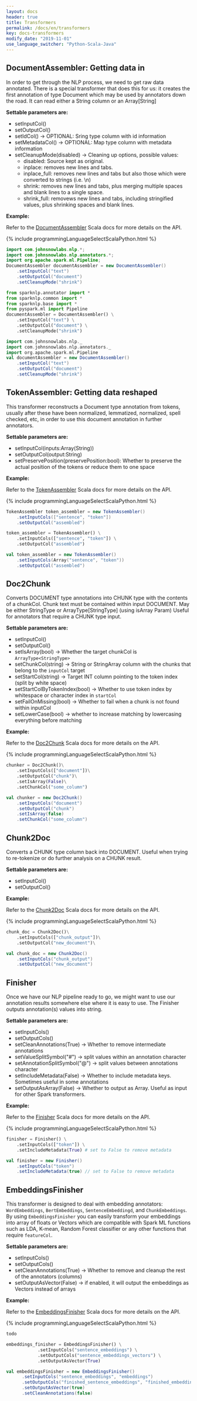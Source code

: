 ```yaml
---
layout: docs
header: true
title: Transformers
permalink: /docs/en/transformers
key: docs-transformers
modify_date: "2019-11-01"
use_language_switcher: "Python-Scala-Java"
---
```


<div class="h3-box" markdown="1">

## DocumentAssembler: Getting data in

In order to get through the NLP process, we need to get raw data
annotated. There is a special transformer that does this for us: it
creates the first annotation of type Document which may be used by
annotators down the road. It can read either a String column or an
Array\[String\]  

**Settable parameters are:**

- setInputCol()
- setOutputCol()
- setIdCol() -> OPTIONAL: Sring type column with id information
- setMetadataCol() -> OPTIONAL: Map type column with metadata
information
- setCleanupMode(disabled) -> Cleaning up options, possible values:
  - disabled: Source kept as original.
  - inplace: removes new lines and tabs.
  - inplace_full: removes new lines and tabs but also those which were
  converted to strings (i.e. \\n)
  - shrink: removes new lines and tabs, plus merging multiple spaces
  and blank lines to a single space.
  - shrink_full: removews new lines and tabs, including stringified
  values, plus shrinking spaces and blank lines.

**Example:**

Refer to the [DocumentAssembler](https://nlp.johnsnowlabs.com/api/index#com.johnsnowlabs.nlp.DocumentAssembler)
Scala docs for more details on the API.

<div class="tabs-box" markdown="1">

{% include programmingLanguageSelectScalaPython.html %}

```java
import com.johnsnowlabs.nlp.*;
import com.johnsnowlabs.nlp.annotators.*;
import org.apache.spark.ml.Pipeline;
DocumentAssembler documentAssembler = new DocumentAssembler()
    .setInputCol("text")
    .setOutputCol("document")
    .setCleanupMode("shrink")
```

```python
from sparknlp.annotator import *
from sparknlp.common import *
from sparknlp.base import *
from pyspark.ml import Pipeline
documentAssembler = DocumentAssembler() \
    .setInputCol("text") \
    .setOutputCol("document") \
    .setCleanupMode("shrink")
```

```scala
import com.johnsnowlabs.nlp._
import com.johnsnowlabs.nlp.annotators._
import org.apache.spark.ml.Pipeline
val documentAssembler = new DocumentAssembler()
    .setInputCol("text")
    .setOutputCol("document")
    .setCleanupMode("shrink")
```

</div></div><div class="h3-box" markdown="1">

## TokenAssembler: Getting data reshaped

This transformer reconstructs a Document type annotation from tokens,
usually after these have been normalized, lemmatized, normalized, spell
checked, etc, in order to use this document annotation in further
annotators.

**Settable parameters are:**

- setInputCol(inputs:Array(String))
- setOutputCol(output:String)
- setPreservePosition(preservePosition:bool): Whether to preserve the actual position of the tokens or reduce them to one space

**Example:**

Refer to the [TokenAssembler](https://nlp.johnsnowlabs.com/api/index#com.johnsnowlabs.nlp.TokenAssembler) Scala docs for more details on the API.

<div class="tabs-box" markdown="1">

{% include programmingLanguageSelectScalaPython.html %}

```java
TokenAssembler token_assembler = new TokenAssembler()
    .setInputCols(["sentence", "token"])
    .setOutputCol("assembled")
```


```python
token_assembler = TokenAssembler() \
    .setInputCols(["sentence", "token"]) \
    .setOutputCol("assembled")
```

```scala
val token_assembler = new TokenAssembler()
    .setInputCols(Array("sentence", "token"))
    .setOutputCol("assembled")
```

</div></div><div class="h3-box" markdown="1">

## Doc2Chunk

Converts DOCUMENT type annotations into CHUNK type with the contents of a chunkCol. Chunk text must be contained within input DOCUMENT. May be either StringType or ArrayType\[StringType\] (using isArray Param) Useful for annotators that require a CHUNK type input.  

**Settable parameters are:**

- setInputCol()
- setOutputCol()
- setIsArray(bool) -> Whether the target chunkCol is `ArrayType<StringType>`
- setChunkCol(string) -> String or StringArray column with the chunks that belong to the `inputCol` target
- setStartCol(string) -> Target INT column pointing to the token index (split by white space)
- setStartColByTokenIndex(bool) -> Whether to use token index by whitespace or character index in `startCol`
- setFailOnMissing(bool) -> Whether to fail when a chunk is not found within inputCol
- setLowerCase(bool) -> whether to increase matching by lowercasing everything before matching

**Example:**

Refer to the [Doc2Chunk](https://nlp.johnsnowlabs.com/api/index#com.johnsnowlabs.nlp.Doc2Chunk) Scala docs for more details on the API.

<div class="tabs-box" markdown="1">

{% include programmingLanguageSelectScalaPython.html %}

```python
chunker = Doc2Chunk()\
    .setInputCols(["document"])\
    .setOutputCol("chunk")\
    .setIsArray(False)\
    .setChunkCol("some_column")
```

```scala
val chunker = new Doc2Chunk()
    .setInputCols("document")
    .setOutputCol("chunk")
    .setIsArray(false)
    .setChunkCol("some_column")
```

</div></div><div class="h3-box" markdown="1">

## Chunk2Doc

Converts a CHUNK type column back into DOCUMENT. Useful when trying to re-tokenize or do further analysis on a CHUNK result.  

**Settable parameters are:**

- setInputCol()
- setOutputCol()

**Example:**

Refer to the [Chunk2Doc](https://nlp.johnsnowlabs.com/api/index#com.johnsnowlabs.nlp.Chunk2Doc) Scala docs for more details on the API.

<div class="tabs-box" markdown="1">

{% include programmingLanguageSelectScalaPython.html %}

```python
chunk_doc = Chunk2Doc()\
    .setInputCols(["chunk_output"])\
    .setOutputCol("new_document")\
```

```scala
val chunk_doc = new Chunk2Doc()
    .setInputCols("chunk_output")
    .setOutputCol("new_document")
```

</div></div><div class="h3-box" markdown="1">

## Finisher

Once we have our NLP pipeline ready to go, we might want to use our annotation results somewhere else where it is easy to use. The Finisher outputs annotation(s) values into string.

**Settable parameters are:**

- setInputCols()
- setOutputCols()
- setCleanAnnotations(True) -> Whether to remove intermediate annotations
- setValueSplitSymbol("#") -> split values within an annotation character
- setAnnotationSplitSymbol("@") -> split values between annotations character
- setIncludeMetadata(False) -> Whether to include metadata keys. Sometimes useful in some annotations
- setOutputAsArray(False) -> Whether to output as Array. Useful as input for other Spark transformers.

**Example:**

Refer to the [Finisher](https://nlp.johnsnowlabs.com/api/index#com.johnsnowlabs.nlp.Finisher) Scala docs for more details on the API.

<div class="tabs-box" markdown="1">

{% include programmingLanguageSelectScalaPython.html %}

```python
finisher = Finisher() \
    .setInputCols(["token"]) \
    .setIncludeMetadata(True) # set to False to remove metadata
```

```scala
val finisher = new Finisher()
    .setInputCols("token")
    .setIncludeMetadata(true) // set to False to remove metadata
```

</div></div><div class="h3-box" markdown="1">

## EmbeddingsFinisher

This transformer is designed to deal with embedding annotators: `WordEmbeddings`, `BertEmbeddings`, `SentenceEmbeddingd`, and `ChunkEmbeddings`. By using `EmbeddingsFinisher` you can easily transform your embeddings into array of floats or Vectors which are compatible with Spark ML functions such as LDA, K-mean, Random Forest classifier or any other functions that require `featureCol`.

**Settable parameters are:**

- setInputCols()
- setOutputCols()
- setCleanAnnotations(True) -> Whether to remove and cleanup the rest of the annotators (columns)
- setOutputAsVector(False) -> if enabled, it will output the embeddings as Vectors instead of arrays

**Example:**

Refer to the [EmbeddingsFinisher](https://nlp.johnsnowlabs.com/api/index#com.johnsnowlabs.nlp.EmbeddingsFinisher) Scala docs for more details on the API.

<div class="tabs-box" markdown="1">

{% include programmingLanguageSelectScalaPython.html %}

```java
todo
```

```python
embeddings_finisher = EmbeddingsFinisher() \
            .setInputCols("sentence_embeddings") \
            .setOutputCols("sentence_embeddings_vectors") \
            .setOutputAsVector(True)
```

```scala
val embeddingsFinisher = new EmbeddingsFinisher()
      .setInputCols("sentence_embeddings", "embeddings")
      .setOutputCols("finished_sentence_embeddings", "finished_embeddings")
      .setOutputAsVector(true)
      .setCleanAnnotations(false)
```
</div></div>

